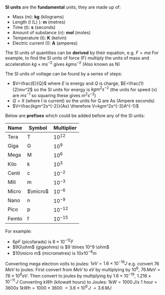 **SI units** are the **fundamental** units, they are made up of:
- Mass (m): **kg** (kilograms)
- Length (l (L) ): **m** (metres)
- Time (t): **s** (seconds)
- Amount of substance (n): **mol** (moles)
- Temperature (t): **K** (kelvin)
- Electric current (I): **A** (amperes)

The SI units of quantities can be **derived** by their equation, e.g. $F=ma$
For example, to find the SI units of force (F) multiply the units of mass and acceleration $kg\times ms^{-2}$ gives $kgms^{-2}$ (Also known as N)

The SI units of voltage can be found by a series of steps:
- $V=\frac{E}{Q}$ where $E$ is energy and $Q$ is charge, $E=\frac{1}{2}mv^2$ so the SI units for energy is $kgm^2s^{-2}$
  (the units for speed (v) are $ms^{-1}$ so squaring these gives $m^2s^{-2}$)
- $Q=It$ (where I is current) so the units for Q are As (Ampere seconds)
- $V=\frac{kgm^2s^{-2}}{As} \therefore V=kgm^2s^{-3}A^{-1}$  

Below are **prefixes** which could be added before any of the SI units:

| Name | Symbol | Multiplier |
| ------ | ------ | ---------- |
| Tera   | T       | $10^{12}$           |
| Giga   | G       | $10^{9}$           |
| Mega   | M       | $10^{6}$           |
| Kilo   | k       | $10^{3}$           |
| Centi  | c       | $10^{-2}$           |
| Mili   | m       | $10^{-3}$           |
| Micro  | $\micro$       | $10^{-6}$           |
| Nano   | n       | $10^{-9}$           |
| Pico   | p       | $10^{-12}$           |
| Femto  | f       | $10^{-15}$           |

For example: 
- $6pF$ (picofarads) is $6 \times 10^{-12}F$
- $9G\ohm$ (gigaohms) is $9 \times 10^9 \ohm$
- $10\micro m$ (micrometres) is $10 x 10^{-6}m$

Converting mega electron volts to joules:
$1eV = 1.6\times10^{-19}J$
	e.g. convert $76\, MeV$ to joules:
		First convert from $MeV$ to $eV$ by multiplying by $10^6$, $76 \, MeV = 76 \times 10^{6} eV$.
		Then convert to joules by multiplying by $1.6\times10^{-19}$,
		$1.216\times10^{-11} \, J$
Converting $kWh$ (kilowatt hours) to Joules:
$1kW = 1000\,J/s$    1 hour = $3600s$
	$1kWh = 1000\times3600$ 
				$= 3.6\times10^6\,J$
				$= 3.6\, MJ$